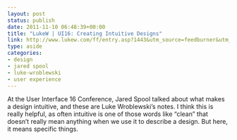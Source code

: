 ```yaml
---
layout: post
status: publish
date: 2011-11-10 06:48:39+00:00
title: "LukeW | UI16: Creating Intuitive Designs"
link: http://www.lukew.com/ff/entry.asp?1443&utm_source=feedburner&utm_medium=feed&utm_campaign=Feed%3A+FunctioningForm+%28LukeW+Ideation+%2B+Design%29
type: aside
categories:
- design
- jared spool
- luke-wroblewski
- user experience
---
```

At the User Interface 16 Conference, Jared Spool talked about what makes a design intuitive, and these are Luke Wroblewski’s notes. I think this is really helpful, as often intuitive is one of those words like “clean” that doesn’t really mean anything when we use it to describe a design. But here, it means specific things.